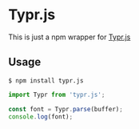 # Typr.js

This is just a npm wrapper for [Typr.js](https://github.com/photopea/Typr.js)

## Usage
    $ npm install typr.js

```javascript
import Typr from 'typr.js';

const font = Typr.parse(buffer);
console.log(font);
```